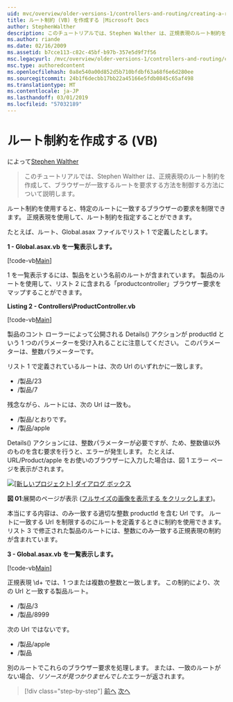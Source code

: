 ```yaml
---
uid: mvc/overview/older-versions-1/controllers-and-routing/creating-a-route-constraint-vb
title: ルート制約 (VB) を作成する |Microsoft Docs
author: StephenWalther
description: このチュートリアルでは、Stephen Walther は、正規表現のルート制約を作成して、ブラウザーが一致するルートを要求する方法を制御する方法について説明します。
ms.author: riande
ms.date: 02/16/2009
ms.assetid: b7cce113-c82c-45bf-b97b-357e5d9f7f56
msc.legacyurl: /mvc/overview/older-versions-1/controllers-and-routing/creating-a-route-constraint-vb
msc.type: authoredcontent
ms.openlocfilehash: 0a8e540a00d852d5b710bfdbf63a68f6e6d280ee
ms.sourcegitcommit: 24b1f6decbb17bb22a45166e5fdb0845c65af498
ms.translationtype: MT
ms.contentlocale: ja-JP
ms.lasthandoff: 03/01/2019
ms.locfileid: "57032189"
---
```

<a name="creating-a-route-constraint-vb"></a>ルート制約を作成する (VB)
====================
によって[Stephen Walther](https://github.com/StephenWalther)

> このチュートリアルでは、Stephen Walther は、正規表現のルート制約を作成して、ブラウザーが一致するルートを要求する方法を制御する方法について説明します。


ルート制約を使用すると、特定のルートに一致するブラウザーの要求を制限できます。 正規表現を使用して、ルート制約を指定することができます。

たとえば、ルート、Global.asax ファイルでリスト 1 で定義したとします。

**1 - Global.asax.vb を一覧表示します。**

[!code-vb[Main](creating-a-route-constraint-vb/samples/sample1.vb)]

1 を一覧表示するには、製品をという名前のルートが含まれています。 製品のルートを使用して、リスト 2 に含まれる「productcontroller」ブラウザー要求をマップすることができます。

**Listing 2 - Controllers\ProductController.vb**

[!code-vb[Main](creating-a-route-constraint-vb/samples/sample2.vb)]

製品のコント ローラーによって公開される Details() アクションが productId という 1 つのパラメーターを受け入れることに注意してください。 このパラメーターは、整数パラメーターです。

リスト 1 で定義されているルートは、次の Url のいずれかに一致します。

- /製品/23
- /製品/7

残念ながら、ルートには、次の Url は一致も。

- /製品/とおりです。
- /製品/apple

Details() アクションには、整数パラメーターが必要ですが、ため、整数値以外のものを含む要求を行うと、エラーが発生します。 たとえば、URL/Product/apple をお使いのブラウザーに入力した場合は、図 1 エラー ページを表示がされます。


[![[新しいプロジェクト] ダイアログ ボックス](creating-a-route-constraint-vb/_static/image1.jpg)](creating-a-route-constraint-vb/_static/image1.png)

**図 01**:展開のページが表示 ([フルサイズの画像を表示する をクリックします](creating-a-route-constraint-vb/_static/image2.png))。


本当にする内容は、のみ一致する適切な整数 productId を含む Url です。 ルートに一致する Url を制限するのにルートを定義するときに制約を使用できます。 リスト 3 で修正された製品のルートには、整数にのみ一致する正規表現の制約が含まれています。

**3 - Global.asax.vb を一覧表示します。**

[!code-vb[Main](creating-a-route-constraint-vb/samples/sample3.vb)]

正規表現 \d+ では、1 つまたは複数の整数と一致します。 この制約により、次の Url と一致する製品ルート。

- /製品/3
- /製品/8999

次の Url ではないです。

- /製品/apple
- /製品

別のルートでこれらのブラウザー要求を処理します。 または、一致のルートがない場合、*リソースが見つかりませんでした*エラーが返されます。

> [!div class="step-by-step"]
> [前へ](creating-custom-routes-vb.md)
> [次へ](creating-a-custom-route-constraint-vb.md)
